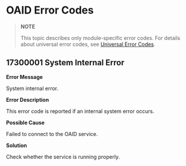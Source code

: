 # OAID Error Codes


>  **NOTE**
>
> This topic describes only module-specific error codes. For details about universal error codes, see [Universal Error Codes](../errorcode-universal.md).


## 17300001 System Internal Error

**Error Message**

System internal error.

**Error Description**

This error code is reported if an internal system error occurs.

**Possible Cause**

Failed to connect to the OAID service.

**Solution**

Check whether the service is running properly.
